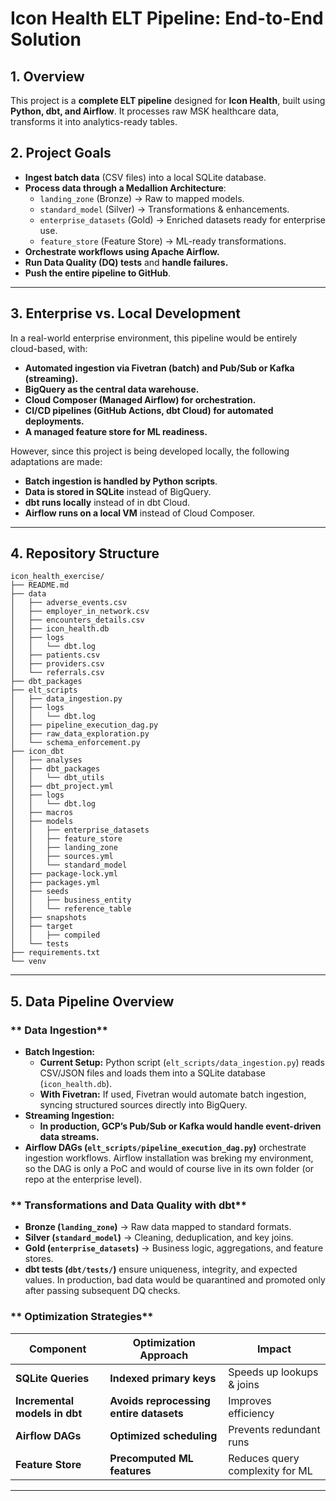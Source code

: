 # **Icon Health ELT Pipeline: End-to-End Solution**

## **1. Overview**
This project is a **complete ELT pipeline** designed for **Icon Health**, built using **Python, dbt, and Airflow**. It processes raw MSK healthcare data, transforms it into analytics-ready tables.

## **2. Project Goals**
- **Ingest batch data** (CSV files) into a local SQLite database.
- **Process data through a Medallion Architecture**:
  - `landing_zone` (Bronze) → Raw to mapped models.
  - `standard_model` (Silver) → Transformations & enhancements.
  - `enterprise_datasets` (Gold) → Enriched datasets ready for enterprise use.
  - `feature_store` (Feature Store) → ML-ready transformations.
- **Orchestrate workflows using Apache Airflow.**
- **Run Data Quality (DQ) tests** and **handle failures.**
- **Push the entire pipeline to GitHub**.

---

## **3. Enterprise vs. Local Development**
In a real-world enterprise environment, this pipeline would be entirely cloud-based, with:
- **Automated ingestion via Fivetran (batch) and Pub/Sub or Kafka (streaming).**
- **BigQuery as the central data warehouse.**
- **Cloud Composer (Managed Airflow) for orchestration.**
- **CI/CD pipelines (GitHub Actions, dbt Cloud) for automated deployments.**
- **A managed feature store for ML readiness.**

However, since this project is being developed locally, the following adaptations are made:
- **Batch ingestion is handled by Python scripts**.
- **Data is stored in SQLite** instead of BigQuery.
- **dbt runs locally** instead of in dbt Cloud.
- **Airflow runs on a local VM** instead of Cloud Composer.

---

## **4. Repository Structure**
```plaintext
icon_health_exercise/
├── README.md
├── data
│   ├── adverse_events.csv
│   ├── employer_in_network.csv
│   ├── encounters_details.csv
│   ├── icon_health.db
│   ├── logs
│   │   └── dbt.log
│   ├── patients.csv
│   ├── providers.csv
│   └── referrals.csv
├── dbt_packages
├── elt_scripts
│   ├── data_ingestion.py
│   ├── logs
│   │   └── dbt.log
│   ├── pipeline_execution_dag.py
│   ├── raw_data_exploration.py
│   └── schema_enforcement.py
├── icon_dbt
│   ├── analyses
│   ├── dbt_packages
│   │   └── dbt_utils
│   ├── dbt_project.yml
│   ├── logs
│   │   └── dbt.log
│   ├── macros
│   ├── models
│   │   ├── enterprise_datasets
│   │   ├── feature_store
│   │   ├── landing_zone
│   │   ├── sources.yml
│   │   └── standard_model
│   ├── package-lock.yml
│   ├── packages.yml
│   ├── seeds
│   │   ├── business_entity
│   │   └── reference_table
│   ├── snapshots
│   ├── target
│   │   ├── compiled
│   └── tests
├── requirements.txt
└── venv
```

---

## **5. Data Pipeline Overview**

### ** Data Ingestion**
- **Batch Ingestion:**
  - **Current Setup:** Python script (`elt_scripts/data_ingestion.py`) reads CSV/JSON files and loads them into a SQLite database (`icon_health.db`).
  - **With Fivetran:** If used, Fivetran would automate batch ingestion, syncing structured sources directly into BigQuery.
- **Streaming Ingestion:**
  - **In production, GCP’s Pub/Sub or Kafka would handle event-driven data streams.**
- **Airflow DAGs (`elt_scripts/pipeline_execution_dag.py`)** orchestrate ingestion workflows. Airflow installation was breking my environment,
so the DAG is only a PoC and would of course live in its own folder (or repo at the enterprise level).

### ** Transformations and Data Quality with dbt**
- **Bronze (`landing_zone`)** → Raw data mapped to standard formats.
- **Silver (`standard_model`)** → Cleaning, deduplication, and key joins.
- **Gold (`enterprise_datasets`)** → Business logic, aggregations, and feature stores.
- **dbt tests (`dbt/tests/`)** ensure uniqueness, integrity, and expected values. In production, bad data would be quarantined and promoted only 
after passing subsequent DQ checks. 

### ** Optimization Strategies**
| **Component** | **Optimization Approach** | **Impact** |
|--------------|-----------------|-----------------|
| **SQLite Queries** | **Indexed primary keys** | Speeds up lookups & joins |
| **Incremental models in dbt** | **Avoids reprocessing entire datasets** | Improves efficiency |
| **Airflow DAGs** | **Optimized scheduling** | Prevents redundant runs |
| **Feature Store** | **Precomputed ML features** | Reduces query complexity for ML |

---
